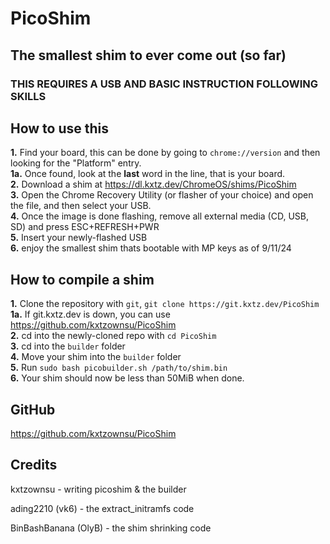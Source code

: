 # PicoShim
## The smallest shim to ever come out (so far)

### THIS REQUIRES A USB AND BASIC INSTRUCTION FOLLOWING SKILLS

## How to use this
**1.** Find your board, this can be done by going to `chrome://version` and then looking for the "Platform" entry. <br />
    **1a.** Once found, look at the **last** word in the line, that is your board.<br />
**2.** Download a shim at https://dl.kxtz.dev/ChromeOS/shims/PicoShim<br />
**3.** Open the Chrome Recovery Utility (or flasher of your choice) and open the file, and then select your USB.<br />
**4.** Once the image is done flashing, remove all external media (CD, USB, SD) and press ESC+REFRESH+PWR<br />
**5.** Insert your newly-flashed USB <br />
**6.** enjoy the smallest shim thats bootable with MP keys as of 9/11/24<br />


## How to compile a shim
**1.** Clone the repository with `git`, `git clone https://git.kxtz.dev/PicoShim`<br />
    **1a.** If git.kxtz.dev is down, you can use <https://github.com/kxtzownsu/PicoShim><br />
**2.** cd into the newly-cloned repo with `cd PicoShim`<br />
**3.** cd into the `builder` folder<br />
**4.** Move your shim into the `builder` folder <br />
**5.** Run `sudo bash picobuilder.sh /path/to/shim.bin`<br />
**6.** Your shim should now be less than 50MiB when done.<br />

## GitHub
https://github.com/kxtzownsu/PicoShim

## Credits
kxtzownsu - writing picoshim & the builder

ading2210 (vk6) - the extract_initramfs code

BinBashBanana (OlyB) - the shim shrinking code
